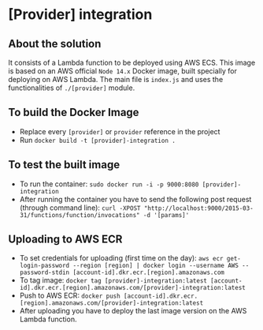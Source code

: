 # [Provider] integration

## About the solution

It consists of a Lambda function to be deployed using AWS ECS. This image is based on an AWS official `Node 14.x` Docker image, built specially for deploying on AWS Lambda. The main file is `index.js` and uses the functionalities of `./[provider]` module.

## To build the Docker Image

- Replace every `[provider]` or `provider` reference in the project
- Run `docker build -t [provider]-integration .`

## To test the built image

- To run the container: `sudo docker run -i -p 9000:8080 [provider]-integration`
- After running the container you have to send the following post request (through command line): `curl -XPOST "http://localhost:9000/2015-03-31/functions/function/invocations" -d '[params]'`

## Uploading to AWS ECR

- To set credentials for uploading (first time on the day): `aws ecr get-login-password --region [region] | docker login --username AWS --password-stdin [account-id].dkr.ecr.[region].amazonaws.com`
- To tag image: `docker tag [provider]-integration:latest [account-id].dkr.ecr.[region].amazonaws.com/[provider]-integration:latest`
- Push to AWS ECR: `docker push [account-id].dkr.ecr.[region].amazonaws.com/[provider]-integration:latest`
- After uploading you have to deploy the last image version on the AWS Lambda function.
